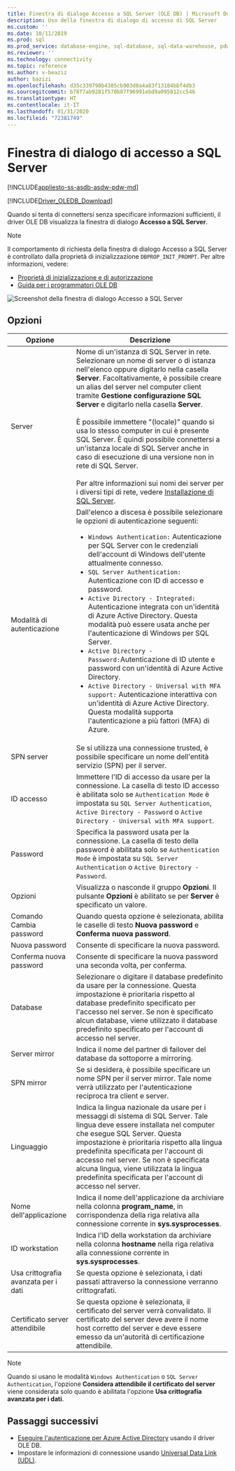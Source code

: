 ```yaml
---
title: Finestra di dialogo Accesso a SQL Server (OLE DB) | Microsoft Docs
description: Uso della finestra di dialogo di accesso di SQL Server
ms.custom: ''
ms.date: 10/11/2019
ms.prod: sql
ms.prod_service: database-engine, sql-database, sql-data-warehouse, pdw
ms.reviewer: ''
ms.technology: connectivity
ms.topic: reference
ms.author: v-beaziz
author: bazizi
ms.openlocfilehash: d35c339798b4385cb903d8a4a83f13184bbf4db3
ms.sourcegitcommit: b78f7ab9281f570b87f96991ebd9a095812cc546
ms.translationtype: HT
ms.contentlocale: it-IT
ms.lasthandoff: 01/31/2020
ms.locfileid: "72381749"
---
```

# <a name="sql-server-login-dialog-box"></a>Finestra di dialogo di accesso a SQL Server
[!INCLUDE[appliesto-ss-asdb-asdw-pdw-md](../../../includes/appliesto-ss-asdb-asdw-pdw-md.md)]

[!INCLUDE[Driver_OLEDB_Download](../../../includes/driver_oledb_download.md)]

Quando si tenta di connettersi senza specificare informazioni sufficienti, il driver OLE DB visualizza la finestra di dialogo **Accesso a SQL Server**.

> [!NOTE]  
> Il comportamento di richiesta della finestra di dialogo Accesso a SQL Server è controllato dalla proprietà di inizializzazione `DBPROP_INIT_PROMPT`. Per altre informazioni, vedere:
> - [Proprietà di inizializzazione e di autorizzazione](../ole-db-data-source-objects/initialization-and-authorization-properties.md)
> - [Guida per i programmatori OLE DB](https://go.microsoft.com/fwlink/?linkid=2067702)

![Screenshot della finestra di dialogo Accesso a SQL Server](../media/sql-server-login-dialog.png)

## <a name="options"></a>Opzioni
|Opzione|Descrizione|
|---   |---        |
|Server|Nome di un'istanza di SQL Server in rete. Selezionare un nome di server o di istanza nell'elenco oppure digitarlo nella casella **Server**. Facoltativamente, è possibile creare un alias del server nel computer client tramite **Gestione configurazione SQL Server** e digitarlo nella casella **Server**. <br/><br/>È possibile immettere "(locale)" quando si usa lo stesso computer in cui è presente SQL Server. È quindi possibile connettersi a un'istanza locale di SQL Server anche in caso di esecuzione di una versione non in rete di SQL Server.<br/><br/>Per altre informazioni sui nomi dei server per i diversi tipi di rete, vedere [Installazione di SQL Server](https://go.microsoft.com/fwlink/?linkid=2067541).|
|Modalità di autenticazione|Dall'elenco a discesa è possibile selezionare le opzioni di autenticazione seguenti:<br/><ul><li>`Windows Authentication:` Autenticazione per SQL Server con le credenziali dell'account di Windows dell'utente attualmente connesso.</li><li>`SQL Server Authentication:` Autenticazione con ID di accesso e password.</li><li>`Active Directory - Integrated:` Autenticazione integrata con un'identità di Azure Active Directory. Questa modalità può essere usata anche per l'autenticazione di Windows per SQL Server.</li><li>`Active Directory - Password:`Autenticazione di ID utente e password con un'identità di Azure Active Directory.</li><li>`Active Directory - Universal with MFA support:` Autenticazione interattiva con un'identità di Azure Active Directory. Questa modalità supporta l'autenticazione a più fattori (MFA) di Azure.</li></ul>|
|SPN server|Se si utilizza una connessione trusted, è possibile specificare un nome dell'entità servizio (SPN) per il server.|
|ID accesso|Immettere l'ID di accesso da usare per la connessione. La casella di testo ID accesso è abilitata solo se `Authentication Mode` è impostata su `SQL Server Authentication`, `Active Directory - Password` o `Active Directory - Universal with MFA support`.|
|Password|Specifica la password usata per la connessione. La casella di testo della password è abilitata solo se `Authentication Mode` è impostata su `SQL Server Authentication` o `Active Directory - Password`.|
|Opzioni|Visualizza o nasconde il gruppo **Opzioni**. Il pulsante **Opzioni** è abilitato se per **Server** è specificato un valore.|
|Comando Cambia password|Quando questa opzione è selezionata, abilita le caselle di testo **Nuova password** e **Conferma nuova password**.|
|Nuova password|Consente di specificare la nuova password.|
|Conferma nuova password|Consente di specificare la nuova password una seconda volta, per conferma.|
|Database|Selezionare o digitare il database predefinito da usare per la connessione. Questa impostazione è prioritaria rispetto al database predefinito specificato per l'accesso nel server. Se non è specificato alcun database, viene utilizzato il database predefinito specificato per l'account di accesso nel server.|
|Server mirror|Indica il nome del partner di failover del database da sottoporre a mirroring.|
|SPN mirror|Se si desidera, è possibile specificare un nome SPN per il server mirror. Tale nome verrà utilizzato per l'autenticazione reciproca tra client e server.|
|Linguaggio|Indica la lingua nazionale da usare per i messaggi di sistema di SQL Server. Tale lingua deve essere installata nel computer che esegue SQL Server. Questa impostazione è prioritaria rispetto alla lingua predefinita specificata per l'account di accesso nel server. Se non è specificata alcuna lingua, viene utilizzata la lingua predefinita specificata per l'account di accesso nel server.|
|Nome dell'applicazione|Indica il nome dell'applicazione da archiviare nella colonna **program_name**, in corrispondenza della riga relativa alla connessione corrente in **sys.sysprocesses**.|
|ID workstation|Indica l'ID della workstation da archiviare nella colonna **hostname** nella riga relativa alla connessione corrente in **sys.sysprocesses**.|
|Usa crittografia avanzata per i dati|Se questa opzione è selezionata, i dati passati attraverso la connessione verranno crittografati.|
|Certificato server attendibile|Se questa opzione è selezionata, il certificato del server verrà convalidato. Il certificato del server deve avere il nome host corretto del server e deve essere emesso da un'autorità di certificazione attendibile.|

> [!NOTE]  
> Quando si usano le modalità `Windows Authentication` o `SQL Server Authentication`, l'opzione **Considera attendibile il certificato del server** viene considerata solo quando è abilitata l'opzione **Usa crittografia avanzata per i dati**.

## <a name="next-steps"></a>Passaggi successivi
- [Eseguire l'autenticazione per Azure Active Directory](../features/using-azure-active-directory.md) usando il driver OLE DB.
- Impostare le informazioni di connessione usando [Universal Data Link (UDL)](data-link-pages.md).